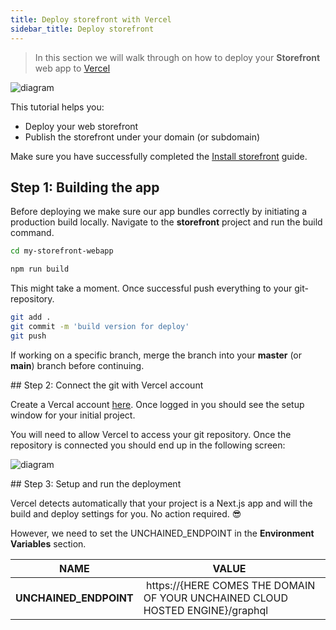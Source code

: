 ```yaml
---
title: Deploy storefront with Vercel
sidebar_title: Deploy storefront
---
```


> In this section we will walk through on how to deploy your **Storefront** web app to [Vercel](https://vercel.com/)

![diagram](../images/Unchained_Ecosystem.png)

This tutorial helps you:

- Deploy your web storefront
- Publish the storefront under your domain (or subdomain)

Make sure you have successfully completed the [Install storefront](./storefront-setup) guide.

## Step 1: Building the app

Before deploying we make sure our app bundles correctly by initiating a production build locally.
Navigate to the **storefront** project and run the build command.

```bash
cd my-storefront-webapp

npm run build
```

This might take a moment. Once successful push everything to your git-repository.

```bash
git add .
git commit -m 'build version for deploy'
git push
```

If working on a specific branch, merge the branch into your **master** (or **main**) branch before continuing.

## Step 2: Connect the git with Vercel account

Create a Vercal account [here](https://vercel.com/signup). Once logged in you should see the setup window for your initial project.

You will need to allow Vercel to access your git repository. Once the repository is connected you should end up in the following screen:

![diagram](../images/getting-started/VercelProjectSetup.png)

## Step 3: Setup and run the deployment

Vercel detects automatically that your project is a Next.js app and will the build and deploy settings for you. No action required. 😎

However, we need to set the UNCHAINED_ENDPOINT in the **Environment Variables** section.

| NAME                   | VALUE                                                                          |
| ---------------------- | ------------------------------------------------------------------------------ |
| **UNCHAINED_ENDPOINT** |  https://{HERE COMES THE DOMAIN OF YOUR UNCHAINED CLOUD HOSTED ENGINE}/graphql |
